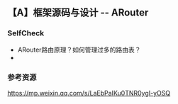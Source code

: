 ## 【A】框架源码与设计 -- ARouter



### SelfCheck

- ARouter路由原理？如何管理过多的路由表？
- 



### 参考资源

https://mp.weixin.qq.com/s/LaEbPaIKu0TNR0ygI-yOSQ

